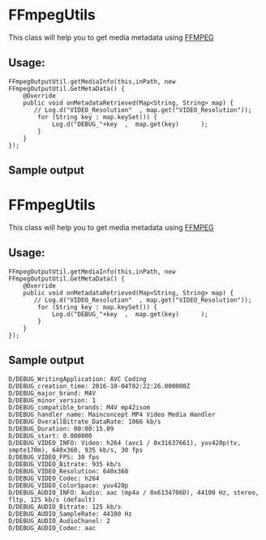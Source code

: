 # FFmpegUtils
This class will help you to get media metadata using [FFMPEG](https://www.ffmpeg.org)

## Usage:

    FFmpegOutputUtil.getMediaInfo(this,inPath, new FFmpegOutputUtil.GetMetaData() {
        @Override
        public void onMetadataRetrieved(Map<String, String> map) {
           // Log.d("VIDEO_Resolution"  , map.get("VIDEO_Resolution"));
            for (String key : map.keySet()) {
                Log.d("DEBUG_"+key  ,  map.get(key)      );
            }
        }
    });
    
    
## Sample output

# FFmpegUtils
This class will help you to get media metadata using [FFMPEG](https://www.ffmpeg.org)

## Usage:

    FFmpegOutputUtil.getMediaInfo(this,inPath, new FFmpegOutputUtil.GetMetaData() {
        @Override
        public void onMetadataRetrieved(Map<String, String> map) {
           // Log.d("VIDEO_Resolution"  , map.get("VIDEO_Resolution"));
            for (String key : map.keySet()) {
                Log.d("DEBUG_"+key  ,  map.get(key)      );
            }
        }
    });
    
    
## Sample output

    D/DEBUG_WritingApplication: AVC Coding
    D/DEBUG_creation_time: 2016-10-04T02:22:26.000000Z
    D/DEBUG_major_brand: M4V 
    D/DEBUG_minor_version: 1
    D/DEBUG_compatible_brands: M4V mp42isom
    D/DEBUG_handler_name: Mainconcept MP4 Video Media Handler
    D/DEBUG_OverallBitrate_DataRate: 1066 kb/s
    D/DEBUG_Duration: 00:00:15.09
    D/DEBUG_start: 0.000000
    D/DEBUG_VIDEO_INFO: Video: h264 (avc1 / 0x31637661), yuv420p(tv, smpte170m), 640x360, 935 kb/s, 30 fps
    D/DEBUG_VIDEO_FPS: 30 fps
    D/DEBUG_VIDEO_Bitrate: 935 kb/s
    D/DEBUG_VIDEO_Resolution: 640x360
    D/DEBUG_VIDEO_Codec: h264
    D/DEBUG_VIDEO_ColorSpace: yuv420p
    D/DEBUG_AUDIO_INFO: Audio: aac (mp4a / 0x6134706D), 44100 Hz, stereo, fltp, 125 kb/s (default)
    D/DEBUG_AUDIO_Bitrate: 125 kb/s
    D/DEBUG_AUDIO_SampleRate: 44100 Hz
    D/DEBUG_AUDIO_AudioChanel: 2
    D/DEBUG_AUDIO_Codec: aac

